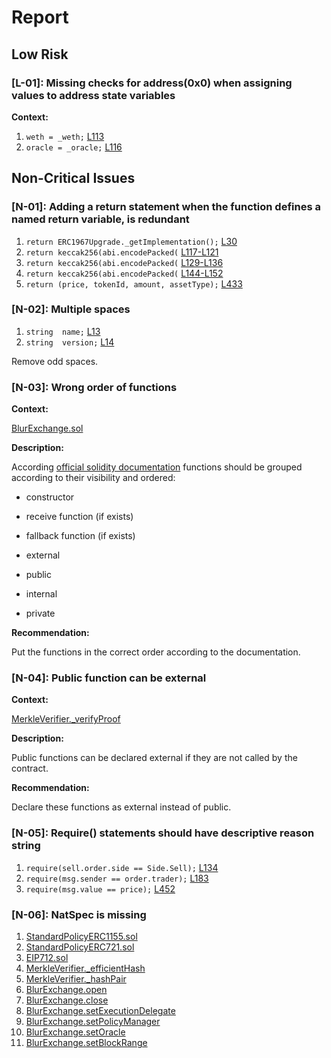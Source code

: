 # Report
## Low Risk ##

### [L-01]: Missing checks for address(0x0) when assigning values to address state variables
**Context:** 

1. ``` weth = _weth; ``` [L113](https://github.com/code-423n4/2022-10-blur/blob/main/contracts/BlurExchange.sol#L113)
2. ``` oracle = _oracle; ``` [L116](https://github.com/code-423n4/2022-10-blur/blob/main/contracts/BlurExchange.sol#L116)

## Non-Critical Issues ##

### [N-01]: Adding a return statement when the function defines a named return variable, is redundant
 
1. ``` return ERC1967Upgrade._getImplementation(); ``` [L30](https://github.com/code-423n4/2022-10-blur/blob/main/contracts/lib/ERC1967Proxy.sol#L30)
2. ``` return keccak256(abi.encodePacked( ``` [L117-L121](https://github.com/code-423n4/2022-10-blur/blob/main/contracts/lib/EIP712.sol#L117-L121)
3. ``` return keccak256(abi.encodePacked( ``` [L129-L136](https://github.com/code-423n4/2022-10-blur/blob/main/contracts/lib/EIP712.sol#L129-L136)
4. ``` return keccak256(abi.encodePacked( ``` [L144-L152](https://github.com/code-423n4/2022-10-blur/blob/main/contracts/lib/EIP712.sol#L144-L152)
5. ``` return (price, tokenId, amount, assetType); ``` [L433](https://github.com/code-423n4/2022-10-blur/blob/main/contracts/BlurExchange.sol#L433)

### [N-02]: Multiple spaces

1. ``` string  name; ``` [L13](https://github.com/code-423n4/2022-10-blur/blob/main/contracts/lib/EIP712.sol#L13)
2. ``` string  version; ``` [L14](https://github.com/code-423n4/2022-10-blur/blob/main/contracts/lib/EIP712.sol#L14) 

Remove odd spaces.

### [N-03]: Wrong order of functions
**Context:** 

[BlurExchange.sol](https://github.com/code-423n4/2022-10-blur/blob/main/contracts/BlurExchange.sol)

**Description:**

According [official solidity documentation](https://docs.soliditylang.org/en/v0.8.6/style-guide.html#order-of-functions) functions should be grouped according to their visibility and ordered:

+ constructor

+ receive function (if exists)

+ fallback function (if exists)

+ external

+ public

+ internal

+ private

**Recommendation:**

Put the functions in the correct order according to the documentation.


### [N-04]: Public function can be external
**Context:** 

[MerkleVerifier._verifyProof](https://github.com/code-423n4/2022-10-blur/blob/main/contracts/lib/MerkleVerifier.sol#L17)

**Description:**

Public functions can be declared external if they are not called by the contract.

**Recommendation:**

Declare these functions as external instead of public.

### [N-05]: Require() statements should have descriptive reason string 

1. ``` require(sell.order.side == Side.Sell); ``` [L134](https://github.com/code-423n4/2022-10-blur/blob/main/contracts/BlurExchange.sol#L134)
2. ``` require(msg.sender == order.trader); ``` [L183](https://github.com/code-423n4/2022-10-blur/blob/main/contracts/BlurExchange.sol#L183)
3. ``` require(msg.value == price); ``` [L452](https://github.com/code-423n4/2022-10-blur/blob/main/contracts/BlurExchange.sol#L452)


### [N-06]: NatSpec is missing

1. [StandardPolicyERC1155.sol](https://github.com/code-423n4/2022-10-blur/blob/main/contracts/matchingPolicies/StandardPolicyERC1155.sol)
2. [StandardPolicyERC721.sol](https://github.com/code-423n4/2022-10-blur/blob/main/contracts/matchingPolicies/StandardPolicyERC721.sol)
3. [EIP712.sol](https://github.com/code-423n4/2022-10-blur/blob/main/contracts/lib/EIP712.sol)
4. [MerkleVerifier._efficientHash](https://github.com/code-423n4/2022-10-blur/blob/main/contracts/lib/MerkleVerifier.sol#L49)
5. [MerkleVerifier._hashPair](https://github.com/code-423n4/2022-10-blur/blob/main/contracts/lib/MerkleVerifier.sol#L45)
6. [BlurExchange.open](https://github.com/code-423n4/2022-10-blur/blob/main/contracts/BlurExchange.sol#L43)
7. [BlurExchange.close](https://github.com/code-423n4/2022-10-blur/blob/main/contracts/BlurExchange.sol#L47)
8. [BlurExchange.setExecutionDelegate](https://github.com/code-423n4/2022-10-blur/blob/main/contracts/BlurExchange.sol#L215)
9. [BlurExchange.setPolicyManager](https://github.com/code-423n4/2022-10-blur/blob/main/contracts/BlurExchange.sol#L224)
10. [BlurExchange.setOracle](https://github.com/code-423n4/2022-10-blur/blob/main/contracts/BlurExchange.sol#L233)
11. [BlurExchange.setBlockRange](https://github.com/code-423n4/2022-10-blur/blob/main/contracts/BlurExchange.sol#L242)